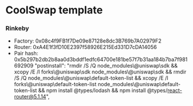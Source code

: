 # CoolSwap template

### Rinkeby

- Factory: 0x08c4f9FB1f7De09e87128e8dc3B769b7A02979F2
- Router: 0xA4E1f3fD10E2397f58926E215Ed331D7cDA14056
- Pair hash: 0x5b297b2db2b8aa0d3bddf1edfc64700e181be57f7b31aa184b7ba7f981692909
    "postinstall": "rmdir /S /Q node_modules\\@uniswap\\sdk && xcopy /E /I forks\\@uniswap\\sdk node_modules\\@uniswap\\sdk && rmdir /S /Q node_modules\\@uniswap\\default-token-list && xcopy /E /I forks\\@uniswap\\default-token-list node_modules\\@uniswap\\default-token-list && npm install @types/lodash && npm install @types/react-router@5.1.14",
